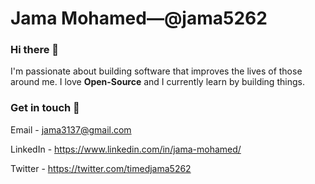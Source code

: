 # Jama Mohamed—@jama5262

### Hi there 👋

I'm passionate about building software that improves the lives of those around me. I love **Open-Source** and I currently learn by building things.


### Get in touch 💬

Email - jama3137@gmail.com

LinkedIn - https://www.linkedin.com/in/jama-mohamed/

Twitter - https://twitter.com/timedjama5262
